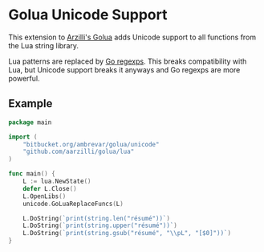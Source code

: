 # Golua Unicode Support

This extension to [Arzilli's Golua](github.com/aarzilli/golua/lua) adds Unicode
support to all functions from the Lua string library.

Lua patterns are replaced by [Go regexps](github.com/google/re2/wiki/Syntax).
This breaks compatibility with Lua, but Unicode support breaks it anyways and Go
regexps are more powerful.

## Example

``` go
package main

import (
	"bitbucket.org/ambrevar/golua/unicode"
	"github.com/aarzilli/golua/lua"
)

func main() {
	L := lua.NewState()
	defer L.Close()
	L.OpenLibs()
	unicode.GoLuaReplaceFuncs(L)

	L.DoString(`print(string.len("résumé"))`)
	L.DoString(`print(string.upper("résumé"))`)
	L.DoString(`print(string.gsub("résumé", "\\pL", "[$0]"))`)
}
```

